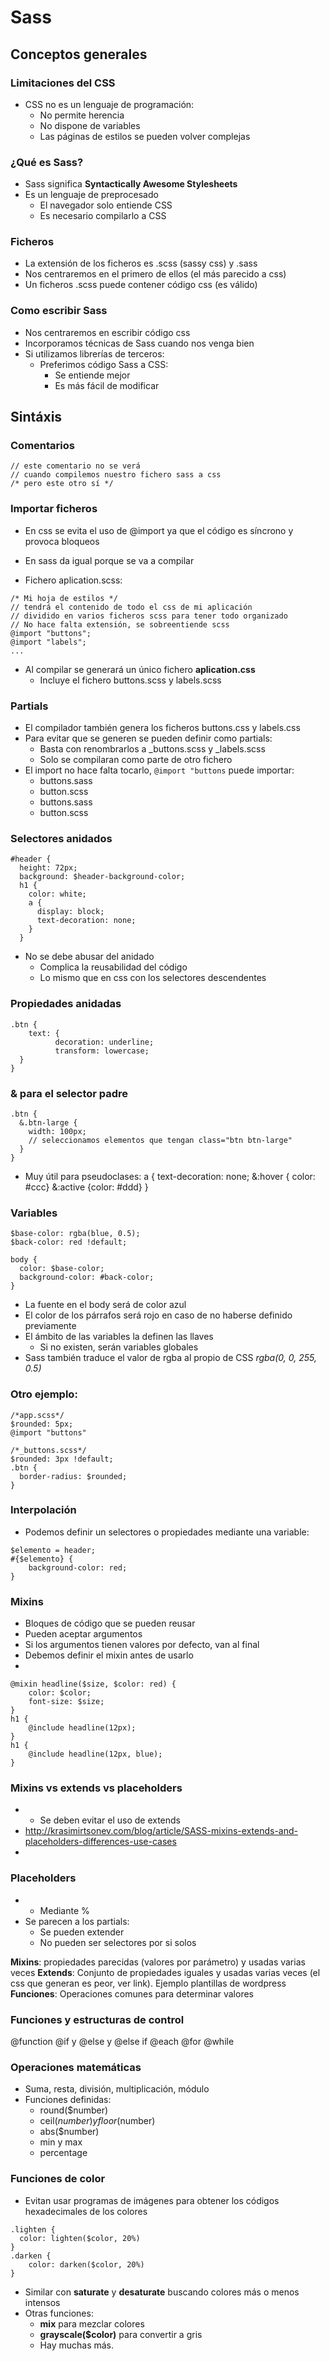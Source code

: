 # Sass



## Conceptos generales


### Limitaciones del CSS
- CSS no es un lenguaje de programación:
  - No permite herencia
  - No dispone de variables
  - Las páginas de estilos se pueden volver complejas

### ¿Qué es Sass?
- Sass significa **Syntactically Awesome Stylesheets**
- Es un lenguaje de preprocesado
  - El navegador solo entiende CSS
  - Es necesario compilarlo a CSS


### Ficheros
- La extensión de los ficheros es .scss (sassy css) y .sass
- Nos centraremos en el primero de ellos (el más parecido a css)
- Un ficheros .scss puede contener código css (es válido)


### Como escribir Sass
- Nos centraremos en escribir código css
- Incorporamos técnicas de Sass cuando nos venga bien
- Si utilizamos librerías de terceros:
  - Preferimos código Sass a CSS:
    - Se entiende mejor
    - Es más fácil de modificar



## Sintáxis


### Comentarios 
```
// este comentario no se verá
// cuando compilemos nuestro fichero sass a css
/* pero este otro sí */
```

### Importar ficheros
- En css se evita el uso de @import ya que el código es síncrono y provoca bloqueos
- En sass da igual porque se va a compilar

- Fichero aplication.scss:
```
/* Mi hoja de estilos */
// tendrá el contenido de todo el css de mi aplicación 
// dividido en varios ficheros scss para tener todo organizado
// No hace falta extensión, se sobreentiende scss
@import "buttons";
@import "labels";
...
```
- Al compilar se generará un único fichero **aplication.css**
  - Incluye el fichero buttons.scss y labels.scss


### Partials
- El compilador también genera los ficheros buttons.css y labels.css
- Para evitar que se generen se pueden definir como partials:
  - Basta con renombrarlos a _buttons.scss y _labels.scss
  - Solo se compilaran como parte de otro fichero 
- El import no hace falta tocarlo, ```@import "buttons``` puede importar:
  - buttons.sass
  - button.scss
  - buttons.sass
  - button.scss


### Selectores anidados
```
#header {
  height: 72px;
  background: $header-background-color;
  h1 {
    color: white;
    a {
      display: block;
      text-decoration: none;
    }
  }
```
- No se debe abusar del anidado
  - Complica la reusabilidad del código
  - Lo mismo que en css con los selectores descendentes


### Propiedades anidadas
```
.btn {
    text: {
          decoration: underline;
          transform: lowercase;
  }
}
```


### & para el selector padre
```
.btn {
  &.btn-large {
    width: 100px;
    // seleccionamos elementos que tengan class="btn btn-large"
  }
}
```
- Muy útil para pseudoclases:
a {
  text-decoration: none;
  &:hover { color: #ccc}
  &:active {color: #ddd}
}


### Variables

``` 
$base-color: rgba(blue, 0.5);
$back-color: red !default;

body {
  color: $base-color;
  background-color: #back-color;
}
```
- La fuente en el body será de color azul
- El color de los párrafos será rojo en caso de no haberse definido previamente
- El ámbito de las variables la definen las llaves
    - Si no existen, serán variables globales 
- Sass también traduce el valor de rgba al propio de CSS *rgba(0, 0, 255, 0.5)*


### Otro ejemplo:

```
/*app.scss*/
$rounded: 5px;
@import "buttons"

/*_buttons.scss*/
$rounded: 3px !default;
.btn {
  border-radius: $rounded;
}
```


### Interpolación
- Podemos definir un selectores o propiedades mediante una variable:

```
$elemento = header;
#{$elemento} {
    background-color: red;
}

```


### Mixins
- Bloques de código que se pueden reusar
- Pueden aceptar argumentos
- Si los argumentos tienen valores por defecto, van al final
- Debemos definir el mixin antes de usarlo
- 
```
@mixin headline($size, $color: red) {
    color: $color;
    font-size: $size;
}
h1 {
    @include headline(12px);
}
h1 {
    @include headline(12px, blue);
}
```


### Mixins vs extends vs placeholders

- - Se deben evitar el uso de extends
- http://krasimirtsonev.com/blog/article/SASS-mixins-extends-and-placeholders-differences-use-cases
- 
### Placeholders

- - Mediante %
- Se parecen a los partials:
    - Se pueden extender 
    - No pueden ser selectores por si solos

**Mixins**: propiedades parecidas (valores por parámetro) y usadas varias veces
**Extends**: Conjunto de propiedades iguales y usadas varias veces (el css que generan es peor, ver link). Ejemplo plantillas de wordpress
**Funciones**: Operaciones comunes para determinar valores

### Funciones y estructuras de control
@function
@if y @else y @else if
@each
@for
@while


### Operaciones matemáticas
- Suma, resta, división, multiplicación, módulo
- Funciones definidas:
    - round($number)
    - ceil($number) y floor($number)
    - abs($number)
    - min y max
    - percentage


### Funciones de color
- Evitan usar programas de imágenes para obtener los códigos hexadecimales de los colores

```
.lighten {
  color: lighten($color, 20%)
}
.darken {
    color: darken($color, 20%)
}
```
- Similar con **saturate** y **desaturate** buscando colores más o menos intensos
- Otras funciones:
  - **mix** para mezclar colores
  - **grayscale($color)** para convertir a gris
  - Hay muchas más. 

